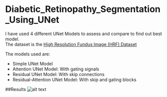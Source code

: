 # Diabetic_Retinopathy_Segmentation_Using_UNet

I have used 4 different UNet Models to assess and compare to find out best model.<br>
The dataset is the [High Resolution Fundus Image (HRF) Dataset](https://www5.cs.fau.de/research/data/fundus-images/)

The models used are:
- Simple UNet Model
- Attention UNet Model: With gating signals
- Residual UNet Model: With skip connections
- Residual-Attention UNet Model: With skip and gating blocks

##Results
![alt text](/E:\results\results-dl-dr-bv.png "Results of Blood Vessel Segmentation")
